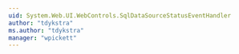 ```yaml
---
uid: System.Web.UI.WebControls.SqlDataSourceStatusEventHandler
author: "tdykstra"
ms.author: "tdykstra"
manager: "wpickett"
---
```

